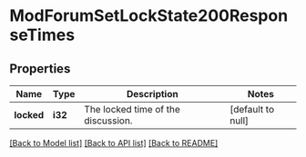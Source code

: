 # ModForumSetLockState200ResponseTimes

## Properties

Name | Type | Description | Notes
------------ | ------------- | ------------- | -------------
**locked** | **i32** | The locked time of the discussion. | [default to null]

[[Back to Model list]](../README.md#documentation-for-models) [[Back to API list]](../README.md#documentation-for-api-endpoints) [[Back to README]](../README.md)


